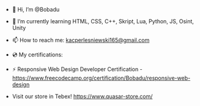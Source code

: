 - 👋 Hi, I’m @Bobadu
- 🌱 I’m currently learning HTML, CSS, C++, Skript, Lua, Python, JS, Osint, Unity
- 📫 How to reach me: kacperlesniewski165@gmail.com

- 💿 My certifications:
- ⚡ Responsive Web Design Developer Certification - https://www.freecodecamp.org/certification/Bobadu/responsive-web-design

- Visit our store in Tebex!
https://www.quasar-store.com/
